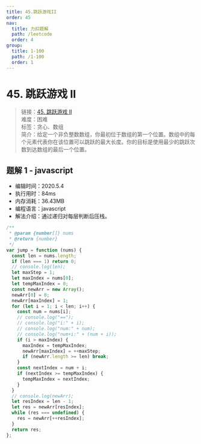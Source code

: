 ```yaml
---
title: 45.跳跃游戏II
order: 45
nav:
  title: 力扣题解
  path: /leetcode
  order: 4
group:
  title: 1-100
  path: /1-100
  order: 1
---
```


# 45. 跳跃游戏 II

> 链接：[45. 跳跃游戏 II](https://leetcode-cn.com/problems/jump-game-ii/)  
> 难度：困难  
> 标签：贪心、数组  
> 简介：给定一个非负整数数组，你最初位于数组的第一个位置。数组中的每个元素代表你在该位置可以跳跃的最大长度。你的目标是使用最少的跳跃次数到达数组的最后一个位置。

## 题解 1 - javascript

- 编辑时间：2020.5.4
- 执行用时：84ms
- 内存消耗：36.43MB
- 编程语言：javascript
- 解法介绍：通过递归对每层判断后压栈。

```javascript
/**
 * @param {number[]} nums
 * @return {number}
 */
var jump = function (nums) {
  const len = nums.length;
  if (len === 1) return 0;
  // console.log(len);
  let maxStep = 1;
  let maxIndex = nums[0];
  let tempMaxIndex = 0;
  const newArr = new Array();
  newArr[0] = 0;
  newArr[maxIndex] = 1;
  for (let i = 1; i < len; i++) {
    const num = nums[i];
    // console.log("==");
    // console.log("i:" + i);
    // console.log("num:" + num);
    // console.log("num+i:" + (num + i));
    if (i > maxIndex) {
      maxIndex = tempMaxIndex;
      newArr[maxIndex] = ++maxStep;
      if (newArr.length >= len) break;
    }
    const nextIndex = num + i;
    if (nextIndex >= tempMaxIndex) {
      tempMaxIndex = nextIndex;
    }
  }
  // console.log(newArr);
  let resIndex = len - 1;
  let res = newArr[resIndex];
  while (res === undefined) {
    res = newArr[++resIndex];
  }
  return res;
};
```
